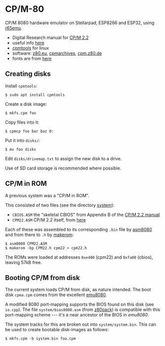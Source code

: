 CP/M-80
=======

CP/M 8080 hardware emulator on Stellarpad, ESP8266 and ESP32, using [r65emu](jscrane/r65emu).

- Digital Research manual for [CP/M 2.2](http://www.gaby.de/cpm/manuals/archive/cpm22htm/)
- useful info [here](http://cpuville.com/Code/CPM-on-a-new-computer.html)
- [cpmtools](https://github.com/lipro-cpm4l/cpmtools) for linux
- software: [z80.eu](http://www.z80.eu/cpmsoft.html), [cpmarchives](http://cpmarchives.classiccmp.org/), [cpm.z80.de](http://www.cpm.z80.de/)
- fonts are from [here](http://jared.geek.nz/2014/jan/custom-fonts-for-microcontrollers)

Creating disks
--------------
Install ```cpmtools```:

```
$ sudo apt install cpmtools
```

Create a disk image:

```
$ mkfs.cpm foo
```

Copy files into it:

```
$ cpmcp foo bar baz 0:
```

Put it into ```disks/```:

```
$ mv foo disks
```

Edit ```disks/drivemap.txt``` to assign the new disk to a drive.

Use of SD card storage is recommended where possible.

CP/M in ROM
-----------
A previous system was a "CP/M in ROM".

This consisted of two files (see the directory [system](system)):
- ```CBIOS.ASM``` the "skeletal CBIOS" from Appendix B of the
  [CP/M 2.2 manual](http://www.gaby.de/cpm/manuals/archive/cpm22htm/)
- ```CPM22.ASM``` CP/M 2.2 itself, from [here](http://cpuville.com/Code/cpm22_asm.txt)

Each of these was assembled to its corresponding ```.bin``` file by [asm8080](https://sourceforge.net/p/asm8080/)
and from there to ```.h``` by [makerom](https://github.com/jscrane/emul8/tree/master/util):

```
$ asm8080 CPM22.ASM
$ makerom -bp CPM22.h cpm22 > cpm22.h
```

The ROMs were loaded at addresses ```0xe400``` (cpm22) and ```0xfa00``` (cbios), leaving 57kB free.

Booting CP/M from disk
----------------------

The current system loads CP/M from disk, as nature intended. The boot disk ```cpma.cpm``` comes
from the excellent [emu8080](https://st.sdf-eu.org/i8080/index.html).

A modified 8080 port-mapping supports the BIOS found on this disk (see ```io.cpp```). The file
```system/bios8080.asm``` (from [z80pack](https://github.com/udo-munk/z80pack/tree/master/cpmsim/srccpm2)) 
is compatible with this port-mapping scheme --- it's a near ancestor of the BIOS in _emu8080_.

The system tracks for this are broken out into ```system/system.bin```. This can be used to create
bootable disk-images as follows:

```
$ mkfs.cpm -b system.bin foo.cpm
```

